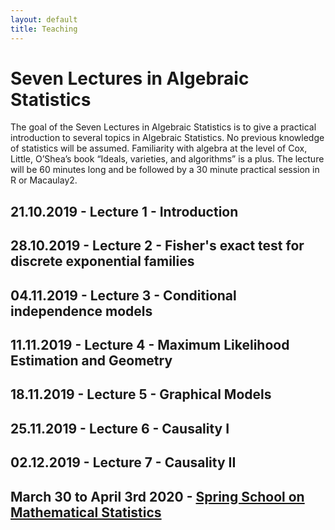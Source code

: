 ```yaml
---
layout: default
title: Teaching
---
```

# Seven Lectures in Algebraic Statistics

The goal of the Seven Lectures in Algebraic Statistics is to give a practical introduction to several topics in Algebraic Statistics. No previous knowledge of statistics will be assumed. Familiarity with algebra at the level of Cox, Little, O’Shea’s book “Ideals, varieties, and algorithms” is a plus. The lecture will be 60 minutes long and be followed by a 30 minute practical session in R or Macaulay2.

## 21.10.2019 - Lecture 1  - Introduction 
<!---Introduction to basic topics in probability and statistics. Examples of parametric statistical models
and connections to toric varieties.--->

## 28.10.2019 - Lecture 2  - Fisher's exact test for discrete exponential families 
<!---We discuss how to perform Fisher's exact test and the Metropolis-Hastings algorithms for sampling
for discrete exponential families. --->

## 04.11.2019 - Lecture 3 - Conditional independence models 
<!--- Definition of conditional independence models and connections to primary decomposition. --->

## 11.11.2019 - Lecture 4 - Maximum Likelihood Estimation and Geometry
<!---Study maximum likelihood estimation with an algebraic geometric approach. --->

## 18.11.2019 - Lecture 5 - Graphical Models
<!--- TBA --->

## 25.11.2019 - Lecture 6 - Causality I


## 02.12.2019 - Lecture 7 - Causality II

## March 30 to April 3rd  2020 - [Spring School on Mathematical Statistics](https://www.mis.mpg.de/calendar/conferences/2020/ssms2020.html)




